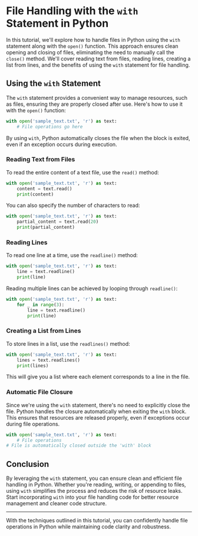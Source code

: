 # File Handling with the `with` Statement in Python

In this tutorial, we'll explore how to handle files in Python using the `with` statement along with the `open()` function. This approach ensures clean opening and closing of files, eliminating the need to manually call the `close()` method. We'll cover reading text from files, reading lines, creating a list from lines, and the benefits of using the `with` statement for file handling.

## Using the `with` Statement

The `with` statement provides a convenient way to manage resources, such as files, ensuring they are properly closed after use. Here's how to use it with the `open()` function:

```python
with open('sample_text.txt', 'r') as text:
    # File operations go here
```

By using `with`, Python automatically closes the file when the block is exited, even if an exception occurs during execution.

### Reading Text from Files

To read the entire content of a text file, use the `read()` method:

```python
with open('sample_text.txt', 'r') as text:
    content = text.read()
    print(content)
```

You can also specify the number of characters to read:

```python
with open('sample_text.txt', 'r') as text:
    partial_content = text.read(20)
    print(partial_content)
```

### Reading Lines

To read one line at a time, use the `readline()` method:

```python
with open('sample_text.txt', 'r') as text:
    line = text.readline()
    print(line)
```

Reading multiple lines can be achieved by looping through `readline()`:

```python
with open('sample_text.txt', 'r') as text:
    for _ in range(3):
        line = text.readline()
        print(line)
```

### Creating a List from Lines

To store lines in a list, use the `readlines()` method:

```python
with open('sample_text.txt', 'r') as text:
    lines = text.readlines()
    print(lines)
```

This will give you a list where each element corresponds to a line in the file.

### Automatic File Closure

Since we're using the `with` statement, there's no need to explicitly close the file. Python handles the closure automatically when exiting the `with` block. This ensures that resources are released properly, even if exceptions occur during file operations.

```python
with open('sample_text.txt', 'r') as text:
    # File operations
# File is automatically closed outside the 'with' block
```

## Conclusion

By leveraging the `with` statement, you can ensure clean and efficient file handling in Python. Whether you're reading, writing, or appending to files, using `with` simplifies the process and reduces the risk of resource leaks. Start incorporating `with` into your file handling code for better resource management and cleaner code structure.

---

With the techniques outlined in this tutorial, you can confidently handle file operations in Python while maintaining code clarity and robustness.
